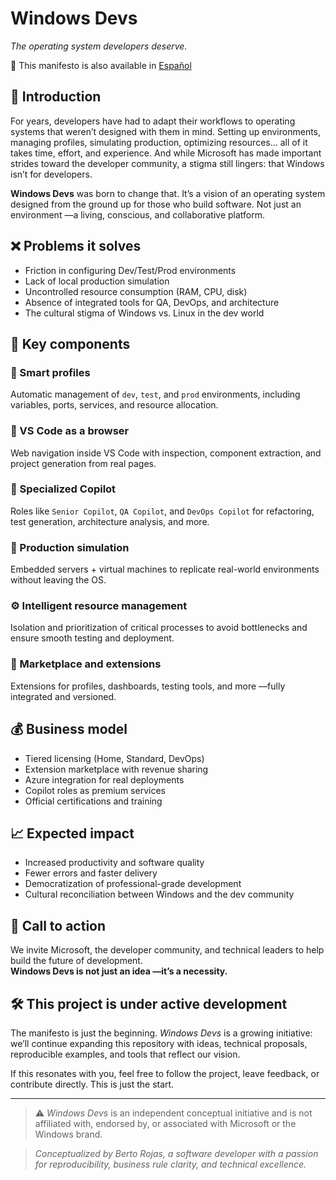 # Windows Devs  
*The operating system developers deserve.*

📄 This manifesto is also available in [Español](README.md)


## 🧭 Introduction

For years, developers have had to adapt their workflows to operating systems that weren’t designed with them in mind. Setting up environments, managing profiles, simulating production, optimizing resources… all of it takes time, effort, and experience. And while Microsoft has made important strides toward the developer community, a stigma still lingers: that Windows isn’t for developers.

**Windows Devs** was born to change that. It’s a vision of an operating system designed from the ground up for those who build software. Not just an environment —a living, conscious, and collaborative platform.


## ❌ Problems it solves

- Friction in configuring Dev/Test/Prod environments
- Lack of local production simulation
- Uncontrolled resource consumption (RAM, CPU, disk)
- Absence of integrated tools for QA, DevOps, and architecture
- The cultural stigma of Windows vs. Linux in the dev world


## 🧩 Key components

### 🔧 Smart profiles
Automatic management of `dev`, `test`, and `prod` environments, including variables, ports, services, and resource allocation.


### 🧭 VS Code as a browser
Web navigation inside VS Code with inspection, component extraction, and project generation from real pages.


### 🧠 Specialized Copilot
Roles like `Senior Copilot`, `QA Copilot`, and `DevOps Copilot` for refactoring, test generation, architecture analysis, and more.


### 🧪 Production simulation
Embedded servers + virtual machines to replicate real-world environments without leaving the OS.


### ⚙️ Intelligent resource management
Isolation and prioritization of critical processes to avoid bottlenecks and ensure smooth testing and deployment.


### 🛒 Marketplace and extensions
Extensions for profiles, dashboards, testing tools, and more —fully integrated and versioned.


## 💰 Business model

- Tiered licensing (Home, Standard, DevOps)
- Extension marketplace with revenue sharing
- Azure integration for real deployments
- Copilot roles as premium services
- Official certifications and training


## 📈 Expected impact

- Increased productivity and software quality
- Fewer errors and faster delivery
- Democratization of professional-grade development
- Cultural reconciliation between Windows and the dev community


## 🤝 Call to action

We invite Microsoft, the developer community, and technical leaders to help build the future of development.  
**Windows Devs is not just an idea —it’s a necessity.**


## 🛠️ **This project is under active development**

The manifesto is just the beginning. *Windows Devs* is a growing initiative: we’ll continue expanding this repository with ideas, technical proposals, reproducible examples, and tools that reflect our vision.

If this resonates with you, feel free to follow the project, leave feedback, or contribute directly. This is just the start.

---

> ⚠️ *Windows Devs* is an independent conceptual initiative and is not affiliated with, endorsed by, or associated with Microsoft or the Windows brand.

> *Conceptualized by Berto Rojas, a software developer with a passion for reproducibility, business rule clarity, and technical excellence.*
